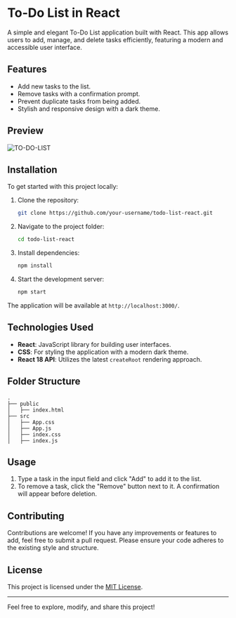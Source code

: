 # To-Do List in React

A simple and elegant To-Do List application built with React. This app allows users to add, manage, and delete tasks efficiently, featuring a modern and accessible user interface.

## Features
- Add new tasks to the list.
- Remove tasks with a confirmation prompt.
- Prevent duplicate tasks from being added.
- Stylish and responsive design with a dark theme.

## Preview
![TO-DO-LIST](https://github.com/user-attachments/assets/2d331983-5a88-4d4a-b837-a66b2dd1aeae)

## Installation
To get started with this project locally:

1. Clone the repository:
   ```bash
   git clone https://github.com/your-username/todo-list-react.git
   ```

2. Navigate to the project folder:
   ```bash
   cd todo-list-react
   ```

3. Install dependencies:
   ```bash
   npm install
   ```

4. Start the development server:
   ```bash
   npm start
   ```

The application will be available at `http://localhost:3000/`.

## Technologies Used
- **React**: JavaScript library for building user interfaces.
- **CSS**: For styling the application with a modern dark theme.
- **React 18 API**: Utilizes the latest `createRoot` rendering approach.

## Folder Structure
```
.
├── public
│   ├── index.html
├── src
│   ├── App.css
│   ├── App.js
│   ├── index.css
│   ├── index.js
```

## Usage
1. Type a task in the input field and click "Add" to add it to the list.
2. To remove a task, click the "Remove" button next to it. A confirmation will appear before deletion.

## Contributing
Contributions are welcome! If you have any improvements or features to add, feel free to submit a pull request. Please ensure your code adheres to the existing style and structure.

## License
This project is licensed under the [MIT License](LICENSE).

---

Feel free to explore, modify, and share this project!

